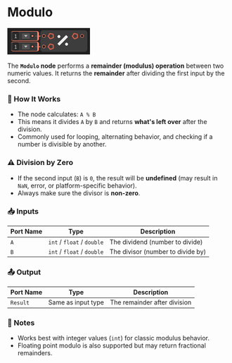 # Modulo

![](../../images/node-reference/modulo.png)

The **`Modulo` node** performs a **remainder (modulus) operation** between two numeric values. It returns the **remainder** after dividing the first input by the second.

### 🔧 How It Works

- The node calculates: `A % B`
- This means it divides `A` by `B` and returns **what's left over** after the division.
- Commonly used for looping, alternating behavior, and checking if a number is divisible by another.

### ⚠️ Division by Zero

- If the second input (`B`) is `0`, the result will be **undefined** (may result in `NaN`, error, or platform-specific behavior).
- Always make sure the divisor is **non-zero**.

### 📥 Inputs

| Port Name | Type               | Description                        |
|-----------|--------------------|------------------------------------|
| `A`       | `int` / `float` / `double` | The dividend (number to divide)   |
| `B`       | `int` / `float` / `double` | The divisor (number to divide by) |

### 📤 Output

| Port Name | Type               | Description                     |
|-----------|--------------------|---------------------------------|
| `Result`  | Same as input type | The remainder after division    |

### 📌 Notes

- Works best with integer values (`int`) for classic modulus behavior.
- Floating point modulo is also supported but may return fractional remainders.